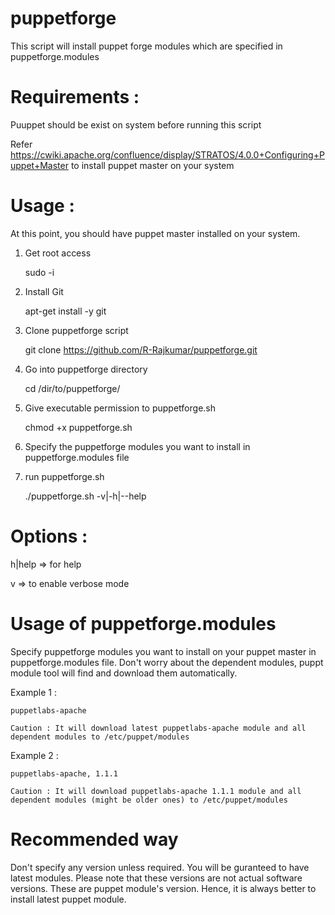 puppetforge
===========

This script will install puppet forge modules which are specified in puppetforge.modules

Requirements :
=============
Puuppet should be exist on system before running this script

Refer https://cwiki.apache.org/confluence/display/STRATOS/4.0.0+Configuring+Puppet+Master to install puppet master on your system

Usage :
======
At this point, you should have puppet master installed on your system.

1. Get root access

 	sudo -i

2. Install Git

	apt-get install -y git

3. Clone puppetforge script

	git clone https://github.com/R-Rajkumar/puppetforge.git

4. Go into puppetforge directory

	cd /dir/to/puppetforge/

5. Give executable permission to puppetforge.sh

 	chmod +x puppetforge.sh

6. Specify the puppetforge modules you want to install in puppetforge.modules file

7. run puppetforge.sh

	./puppetforge.sh -v|-h|--help

Options :
=========
h|help => for help

v => to enable verbose mode

Usage of puppetforge.modules
============================

Specify puppetforge modules you want to install on your puppet master in puppetforge.modules file.
Don't worry about the dependent modules, puppt module tool will find and download them automatically.

Example 1 :

	puppetlabs-apache
	
	Caution : It will download latest puppetlabs-apache module and all dependent modules to /etc/puppet/modules
	
Example 2 :

	puppetlabs-apache, 1.1.1
	
	Caution : It will download puppetlabs-apache 1.1.1 module and all dependent modules (might be older ones) to /etc/puppet/modules
	  
Recommended way
===============

Don't specify any version unless required. You will be guranteed to have latest modules.
Please note that these versions are not actual software versions. These are puppet module's version.
Hence, it is always better to install latest puppet module.
